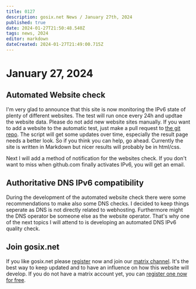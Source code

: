 ```yaml
---
title: 0127
description: gosix.net News / January 27th, 2024 
published: true
date: 2024-01-27T21:50:48.540Z
tags: news, 2024
editor: markdown
dateCreated: 2024-01-27T21:49:00.715Z
---
```


# January 27, 2024

## Automated Website check

I'm very glad to announce that this site is now monitoring the IPv6 state of plenty of different websites. The test will run once every 24h and updtae the website data. Please do not add new website sites manually. If you want to add a website to the automatic test, just make a pull request to [the git repo](https://github.com/imp1sh/gosix.net/blob/main/scripts/wrapper.sh).
The script will get some updates over time, especially the result page needs a better look. So if you think you can help, go ahead. Currently the site is written in Markdown but nicer results will probably be in html/css.

Next I will add a method of notification for the websites check. If you don't want to miss when github.com finally activates IPv6, you will get an email.

## Authoritative DNS IPv6 compatibility

During the development of the automated website check there were some recommendations to make also some DNS checks. I decided to keep things seperate as DNS is not directly related to webhosting. Furthermore might the DNS operator be someone else as the website operator.
That's why one of the next topics I will attend to is developing an automated DNS IPv6 quality check.

## Join gosix.net

If you like gosix.net please [register](/register) now and join our [matrix channel](https://gosix.net/howto/chat). It's the best way to keep updated and to have an influence on how this website will develop. If you do not have a matrix account yet, you can [register one now for free](https://element.libcom.de/#/register).